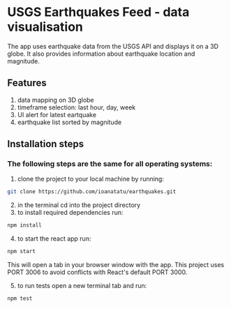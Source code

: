 # USGS Earthquakes Feed - data visualisation

The app uses earthquake data from the USGS API and displays it on a 3D globe. It also provides information about earthquake location and magnitude.

## Features

1. data mapping on 3D globe
2. timeframe selection: last hour, day, week
3. UI alert for latest eartquake
4. earthquake list sorted by magnitude

## Installation steps

### The following steps are the same for all operating systems:

1. clone the project to your local machine by running:

```bash
git clone https://github.com/ioanatatu/earthquakes.git
```

2. in the terminal cd into the project directory
3. to install required dependencies run:

```bash
npm install
```

4. to start the react app run:

```bash
npm start
```

This will open a tab in your browser window with the app. This project uses PORT 3006 to avoid conflicts with React's default PORT 3000.

5. to run tests open a new terminal tab and run:

```bash
npm test
```

